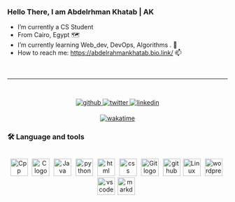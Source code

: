 ### Hello There, I am Abdelrhman Khatab | AK 
- I’m currently a CS Student 
- From Cairo, Egypt 🗺️
- I’m currently learning Web_dev, DevOps, Algorithms . 🌱
- How to reach me: https://abdelrahmankhatab.bio.link/ 📫

<br><hr><br>

<div align="center">
<a href="https://github.com/AbdelrahmanKhatab9" target="_blank">
<img src=https://img.shields.io/badge/github-%2324292e.svg?&style=for-the-badge&logo=github&logoColor=white alt=github style="margin-bottom: 5px;" />
</a>
<a href="https://twitter.com/AbdlRahmnKhatab" target="_blank">
<img src=https://img.shields.io/badge/twitter-%2300acee.svg?&style=for-the-badge&logo=twitter&logoColor=white alt=twitter style="margin-bottom: 5px;" />
</a>
<a href="https://www.linkedin.com/in/abdelrahman-ashraf-khatab/" target="_blank">
<img src=https://img.shields.io/badge/linkedin-%231E77B5.svg?&style=for-the-badge&logo=linkedin&logoColor=white alt=linkedin style="margin-bottom: 5px;" />
</a>

<br>

[![wakatime](https://wakatime.com/badge/user/120279a8-701b-49cf-bef7-fa8dfa608111.svg)](https://wakatime.com/@120279a8-701b-49cf-bef7-fa8dfa608111)
</div>  

<h3>🛠 Language and tools</h3><br>

<div align="center">
  <img src="https://skillicons.dev/icons?i=cpp" height="40" alt="Cpp logo"  />
  <img width="2" />
  <img src="https://skillicons.dev/icons?i=c" height="40" alt="C logo"  />
  <img width="2" />
  <img src="https://skillicons.dev/icons?i=java" height="40" alt="Java logo"  />
  <img width="2" />
  <img src="https://skillicons.dev/icons?i=py" height="40" alt="python logo" />
  <img width="2" />
  <img src="https://skillicons.dev/icons?i=html" height="40" alt="html logo"  />
  <img width="2" />
  <img src="https://skillicons.dev/icons?i=css" height="40" alt="css logo"  />
  <img width="2" />
  <img src="https://skillicons.dev/icons?i=git" height="40" alt="Git logo"  />
  <img width="2" />
  <img src="https://skillicons.dev/icons?i=github" height="40" alt="github logo"/><img width="2" />
  <img src="https://skillicons.dev/icons?i=linux" height="40" alt="Linux logo" />
  <img width="2" />
  <img src="https://skillicons.dev/icons?i=wordpress" height="40" alt="wordpress logo" />
  <img width="2" />
  <img src="https://skillicons.dev/icons?i=vscode" height="40" alt="vscode logo"  /><img width="2" />
  <img src="https://skillicons.dev/icons?i=md" height="40" alt="markdown logo" />
  <img width="2" />
</div>
